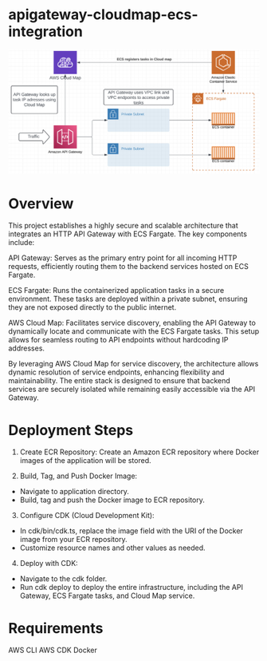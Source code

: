 # apigateway-cloudmap-ecs-integration
![screenshot](Diagram.png)

# Overview

This project establishes a highly secure and scalable architecture that integrates an HTTP API Gateway with ECS Fargate. The key components include:

API Gateway: Serves as the primary entry point for all incoming HTTP requests, efficiently routing them to the backend services hosted on ECS Fargate.

ECS Fargate: Runs the containerized application tasks in a secure environment. These tasks are deployed within a private subnet, ensuring they are not exposed directly to the public internet.

AWS Cloud Map: Facilitates service discovery, enabling the API Gateway to dynamically locate and communicate with the ECS Fargate tasks. This setup allows for seamless routing to API endpoints without hardcoding IP addresses.

By leveraging AWS Cloud Map for service discovery, the architecture allows dynamic resolution of service endpoints, enhancing flexibility and maintainability. The entire stack is designed to ensure that backend services are securely isolated while remaining easily accessible via the API Gateway.


# Deployment Steps

1. Create ECR Repository: Create an Amazon ECR repository where Docker images of the application will be stored.

2. Build, Tag, and Push Docker Image:

- Navigate to application directory.
- Build, tag and push the Docker image to ECR repository.

3. Configure CDK (Cloud Development Kit):

- In cdk/bin/cdk.ts, replace the image field with the URI of the Docker image from your ECR repository.
- Customize resource names and other values as needed.

4. Deploy with CDK:

- Navigate to the cdk folder.
- Run cdk deploy to deploy the entire infrastructure, including the API Gateway, ECS Fargate tasks, and Cloud Map service.

# Requirements
AWS CLI
AWS CDK
Docker